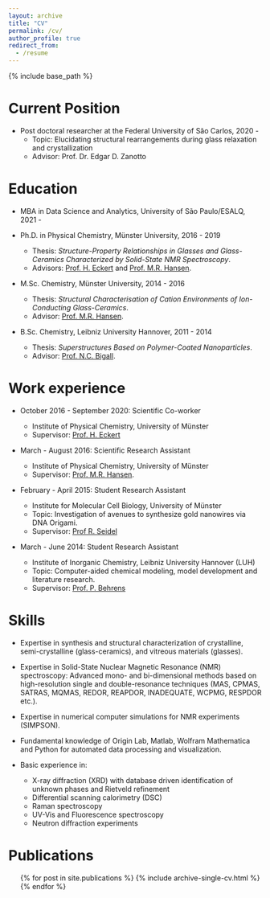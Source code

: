 ```yaml
---
layout: archive
title: "CV"
permalink: /cv/
author_profile: true
redirect_from:
  - /resume
---
```


{% include base_path %}

Current Position
======
* Post doctoral researcher at the Federal University of São Carlos, 2020 -
  * Topic: Elucidating structural rearrangements during glass relaxation and crystallization
  * Advisor: Prof. Dr. Edgar D. Zanotto

Education
======
* MBA in Data Science and Analytics, University of São Paulo/ESALQ, 2021 -

* Ph.D. in Physical Chemistry, Münster University, 2016 - 2019
  * Thesis: *Structure-Property Relationships in Glasses and Glass-Ceramics Characterized by Solid-State NMR Spectroscopy*. 
  * Advisors: [Prof. H. Eckert](http://www.ifsc.usp.br/lemaf/) and [Prof. M.R. Hansen](https://www.uni-muenster.de/Chemie.pc/forschung/hansen/group/index.html).

* M.Sc. Chemistry, Münster University, 2014 - 2016
  * Thesis: *Structural Characterisation of Cation Environments of Ion-Conducting Glass-Ceramics*. 
  * Advisor: [Prof. M.R. Hansen](https://www.uni-muenster.de/Chemie.pc/forschung/hansen/group/index.html).

* B.Sc. Chemistry, Leibniz University Hannover, 2011 - 2014
  * Thesis: *Superstructures Based on Polymer-Coated Nanoparticles*. 
  * Advisor: [Prof. N.C. Bigall](https://www.pci.uni-hannover.de/en/research/research-groups/bigall-group/).


Work experience
======
* October 2016 - September 2020: Scientific Co-worker
  * Institute of Physical Chemistry, University of Münster
  * Supervisor: [Prof. H. Eckert](http://www.ifsc.usp.br/lemaf/)

* March - August 2016: Scientific Research Assistant
  * Institute of Physical Chemistry, University of Münster
  * Supervisor: [Prof. M.R. Hansen](https://www.uni-muenster.de/Chemie.pc/forschung/hansen/group/index.html).

* February - April 2015: Student Research Assistant
  * Institute for Molecular Cell Biology, University of Münster
  * Topic: Investigation of avenues to synthesize gold nanowires via DNA Origami.
  * Supervisor: [Prof R. Seidel](https://debye.physgeo.uni-leipzig.de/mbp/)

* March - June 2014: Student Research Assistant
  * Institute of Inorganic Chemistry, Leibniz University Hannover (LUH)
  * Topic: Computer-aided chemical modeling, model development and literature research.
  * Supervisor: [Prof. P. Behrens](https://www.aci.uni-hannover.de/de/forschung/forschungsschwerpunkte/ag-behrens/)

Skills
======
* Expertise in synthesis and structural characterization of crystalline, semi-crystalline (glass-ceramics), and vitreous materials (glasses).

* Expertise in Solid-State Nuclear Magnetic Resonance (NMR) spectroscopy: Advanced mono- and bi-dimensional methods based on high-resolution single and double-resonance techniques (MAS, CPMAS, SATRAS, MQMAS, REDOR, REAPDOR, INADEQUATE, WCPMG, RESPDOR etc.).

* Expertise in numerical computer simulations for NMR experiments (SIMPSON).

* Fundamental knowledge of Origin Lab, Matlab, Wolfram Mathematica and Python for automated data processing and visualization.

* Basic experience in:
  * X-ray diffraction (XRD) with database driven identification of unknown phases and Rietveld refinement
  * Differential scanning calorimetry (DSC)
  * Raman spectroscopy 
  * UV-Vis and Fluorescence spectroscopy
  * Neutron diffraction experiments

Publications
======
  <ul>{% for post in site.publications %}
    {% include archive-single-cv.html %}
  {% endfor %}</ul>
  
<!-- Talks
======
  <ul>{% for post in site.talks %}
    {% include archive-single-talk-cv.html %}
  {% endfor %}</ul>
  
Teaching
======
  <ul>{% for post in site.teaching %}
    {% include archive-single-cv.html %}
  {% endfor %}</ul> -->
  

